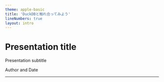```yaml
---
theme: apple-basic
title: 'DuckDBと触れ合ってみよう'
lineNumbers: true
layout: intro
---
```


# Presentation title

Presentation subtitle

<div class="absolute bottom-10">
  <span class="font-700">
    Author and Date
  </span>
</div>

---
